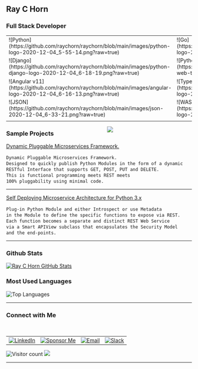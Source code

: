 # <h2> Ray C Horn</h2>

### Full Stack Developer

<table>
    <tr>
        <td>
![Python](https://github.com/raychorn/raychorn/blob/main/images/python-logo-2020-12-04_5-55-14.png?raw=true)
        </td>
        <td>
![Go](https://github.com/raychorn/raychorn/blob/main/images/golang-logo-2020-12-04_6-06-50.png?raw=true)
        </td>
        <td>
![Rust](https://github.com/raychorn/raychorn/blob/main/images/rust-logo-2020-12-04_6-09-56.png?raw=true)
        </td>
        <td>
![Node.js](https://github.com/raychorn/raychorn/blob/main/images/node-js-logo-2020-12-04_6-12-28.png?raw=true)
        </td>
    </tr>
    <tr>
        <td>
![Django](https://github.com/raychorn/raychorn/blob/main/images/python-django-logo-2020-12-04_6-18-19.png?raw=true)
        </td>
        <td>
![Python+jQuery](https://github.com/raychorn/raychorn/blob/main/images/python-web-tech-2020-12-04_6-28-58.png?raw=true)
        </td>
        <td>
![SQLAlchemy](https://github.com/raychorn/raychorn/blob/main/images/sql-alchemy-logo-2020-12-04_6-37-21.png?raw=true)
        </td>
        <td>
![MongoDB](https://github.com/raychorn/raychorn/blob/main/images/mongodb-logo-2020-12-04_6-47-25.png?raw=true)
        </td>
    </tr>
    <tr>
        <td>
![Angular v11](https://github.com/raychorn/raychorn/blob/main/images/angular-logo-2020-12-04_6-16-13.png?raw=true)
        </td>
        <td>
![TypeScript](https://github.com/raychorn/raychorn/blob/main/images/ts-logo-2020-12-04_6-21-19.png?raw=true)
        </td>
        <td>
![HTML+JS+CSS](https://github.com/raychorn/raychorn/blob/main/images/html-js-css-logo-2020-12-04_6-26-38.png?raw=true)
        </td>
        <td>
![AJAX](https://github.com/raychorn/raychorn/blob/main/images/ajax-logo-2020-12-04_6-31-14.png?raw=true)
        </td>
    </tr>
    <tr>
        <td>
![JSON](https://github.com/raychorn/raychorn/blob/main/images/json-2020-12-04_6-33-21.png?raw=true)
        </td>
        <td>
![WASM](https://github.com/raychorn/raychorn/blob/main/images/wasm-logo-2020-12-04_6-51-40.png?raw=true)
        </td>
        <td>
![SQlite](https://github.com/raychorn/raychorn/blob/main/images/sqlite-logo-2020-12-04_6-39-21.png?raw=true)
        </td>
        <td>
![MySQL + Postgres](https://github.com/raychorn/raychorn/blob/main/images/mysql-postgres-logo-2020-12-04_6-42-00.png?raw=true)
        </td>
    </tr>
    <tr>
        <td>
        </td>
        <td>
        </td>
        <td>
        </td>
        <td>
        </td>
    </tr>
</table>

<img align='right' src="https://media.giphy.com/media/M9gbBd9nbDrOTu1Mqx/giphy.gif" width="230">

<h3> Sample Projects </h3>

[Dynamic Pluggable Microservices Framework.](https://github.com/raychorn/microservices-framework)

```
Dynamic Pluggable Microservices Framework.
Designed to quickly publish Python Modules in the form of a dynamic
RESTful Interface that supports GET, POST, PUT and DELETE. 
This is functional programming meets REST meets 
100% pluggability using minimal code.
```

<hr>

[Self Deploying Microservice Architecture for Python 3.x](https://gist.github.com/0bd8a79aab8c32b068a790b8cebe76df)

```
Plug-in Python Module and either Introspect or use Metadata 
in the Module to define the specific functions to expose via REST.
Each function becomes a separate and distinct REST Web Service 
via a Smart APIView subclass that encapsulates the Security Model 
and the end-points.
```

<hr>


<h3>Github Stats</h3>

[![Ray C Horn GitHub Stats](https://github-readme-stats.vercel.app/api?username=raychorn&show_icons=true)](https://github.com/raychorn)


<h3>Most Used Languages</h3>

![Top Languages](https://github-readme-stats.vercel.app/api/top-langs/?username=raychorn&show_icons=true)




<hr>



<h3> Connect with Me </h3>

<br>

<table>
    <tr>
        <td>
        <a href="https://www.linkedin.com/in/raychorn/" target="_blank"><img alt="LinkedIn" src="https://img.shields.io/badge/LinkedIn-Ray%20C%20Horn-blue?style=flat-square&logo=linkedin"></a>
        </td>
        <td>
        <a href="https://github.com/sponsors/raychorn" target="_blank"><img alt="Sponsor Me" src="https://img.shields.io/badge/Sponsor%20Me-Support%20my%20work!!!-blue?style=flat-square&logo=github"></a>
        </td>
        <td>
        <a href="mailto:raychorn@gmail.com"><img alt="Email" src="https://img.shields.io/badge/Email-raychorn@gmail.com-blue?style=flat-square&logo=gmail"></a>
        </td>
        <td>
        <a href="https://raychorn.slack.com" target="_blank"><img alt="Slack" src="https://img.shields.io/badge/Message%20Me-via%20Slack-blue?style=flat-square&logo=slack"></a>
        </td>
    </tr>
</table>

<p align="center">

![Visitor count](https://visitor-badge.laobi.icu/badge?page_id=raychorn.raychorn)   <img src="https://media.giphy.com/media/dxn6fRlTIShoeBr69N/giphy.gif" width="30">

</p>



<hr>


